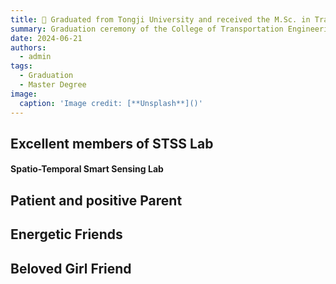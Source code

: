 ```yaml
---
title: 🎉 Graduated from Tongji University and received the M.Sc. in Transportation Engineering.
summary: Graduation ceremony of the College of Transportation Engineering
date: 2024-06-21
authors:
  - admin
tags:
  - Graduation
  - Master Degree
image:
  caption: 'Image credit: [**Unsplash**]()'
---
```


## Excellent members of STSS Lab
#### Spatio-Temporal Smart Sensing Lab


## Patient and positive Parent

## Energetic Friends

## Beloved Girl Friend
